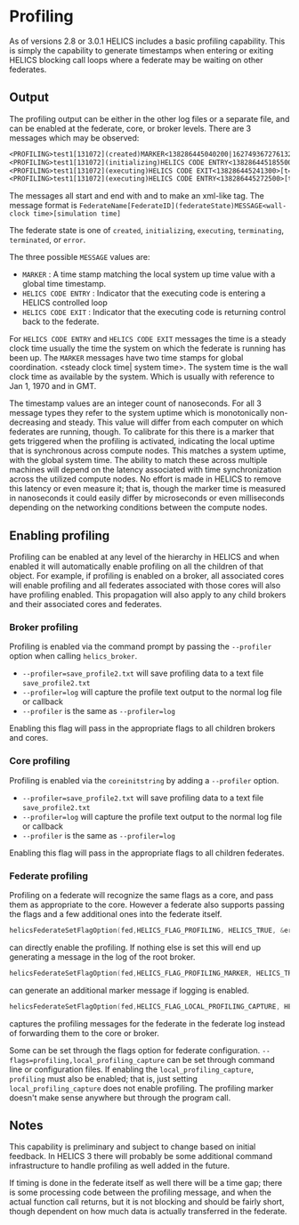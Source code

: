 # Profiling

As of versions 2.8 or 3.0.1 HELICS includes a basic profiling capability. This is simply the capability to generate timestamps when entering or exiting HELICS blocking call loops where a federate may be waiting on other federates.

## Output

The profiling output can be either in the other log files or a separate file, and can be enabled at the federate, core, or broker levels.
There are 3 messages which may be observed:

```txt
<PROFILING>test1[131072](created)MARKER<138286445040200|1627493672761320800>[t=-9223372036.854776]</PROFILING>
<PROFILING>test1[131072](initializing)HELICS CODE ENTRY<138286445185500>[t=-1000000]</PROFILING>
<PROFILING>test1[131072](executing)HELICS CODE EXIT<138286445241300>[t=0]</PROFILING>
<PROFILING>test1[131072](executing)HELICS CODE ENTRY<138286445272500>[t=0]</PROFILING>
```

The messages all start and end with <PROFILING> and </PROFILING> to make an xml-like tag.
The message format is `FederateName[FederateID](federateState)MESSAGE<wall-clock time>[simulation time]`

The federate state is one of `created`, `initializing`, `executing`, `terminating`, `terminated`, or `error`.

The three possible `MESSAGE` values are:

- `MARKER` : A time stamp matching the local system up time value with a global time timestamp.
- `HELICS CODE ENTRY` : Indicator that the executing code is entering a HELICS controlled loop
- `HELICS CODE EXIT` : Indicator that the executing code is returning control back to the federate.

For `HELICS CODE ENTRY` and `HELICS CODE EXIT` messages the time is a steady clock time usually the time the system on which the federate is running has been up. The `MARKER` messages have two time stamps for global coordination. <steady clock time| system time>. The system time is the wall clock time as available by the system. Which is usually with reference to Jan 1, 1970 and in GMT.

The timestamp values are an integer count of nanoseconds. For all 3 message types they refer to the system uptime which is monotonically non-decreasing and steady. This value will differ from each computer on which federates are running, though. To calibrate for this there is a marker that gets triggered when the profiling is activated, indicating the local uptime that is synchronous across compute nodes. This matches a system uptime, with the global system time. The ability to match these across multiple machines will depend on the latency associated with time synchronization across the utilized compute nodes. No effort is made in HELICS to remove this latency or even measure it; that is, though the marker time is measured in nanoseconds it could easily differ by microseconds or even milliseconds depending on the networking conditions between the compute nodes.

## Enabling profiling

Profiling can be enabled at any level of the hierarchy in HELICS and when enabled it will automatically enable profiling on all the children of that object. For example, if profiling is enabled on a broker, all associated cores will enable profiling and all federates associated with those cores will also have profiling enabled. This propagation will also apply to any child brokers and their associated cores and federates.

### Broker profiling

Profiling is enabled via the command prompt by passing the `--profiler` option when calling `helics_broker`.

- `--profiler=save_profile2.txt` will save profiling data to a text file `save_profile2.txt`
- `--profiler=log` will capture the profile text output to the normal log file or callback
- `--profiler` is the same as `--profiler=log`

Enabling this flag will pass in the appropriate flags to all children brokers and cores.

### Core profiling

Profiling is enabled via the `coreinitstring` by adding a `--profiler` option.

- `--profiler=save_profile2.txt` will save profiling data to a text file `save_profile2.txt`
- `--profiler=log` will capture the profile text output to the normal log file or callback
- `--profiler` is the same as `--profiler=log`

Enabling this flag will pass in the appropriate flags to all children federates.

### Federate profiling

Profiling on a federate will recognize the same flags as a core, and pass them as appropriate to the core. However a federate also supports passing the flags and a few additional ones into the federate itself.

```c
helicsFederateSetFlagOption(fed,HELICS_FLAG_PROFILING, HELICS_TRUE, &err);
```

can directly enable the profiling. If nothing else is set this will end up generating a message in the log of the root broker.

```c
helicsFederateSetFlagOption(fed,HELICS_FLAG_PROFILING_MARKER, HELICS_TRUE, &err);
```

can generate an additional marker message if logging is enabled.

```c
helicsFederateSetFlagOption(fed,HELICS_FLAG_LOCAL_PROFILING_CAPTURE, HELICS_TRUE, &err);
```

captures the profiling messages for the federate in the federate log instead of forwarding them to the core or broker.

Some can be set through the flags option for federate configuration.
`--flags=profiling,local_profiling_capture` can be set through command line or configuration files. If enabling the `local_profiling_capture`, `profiling` must also be enabled; that is, just setting `local_profiling_capture` does not enable profiling. The profiling marker doesn't make sense anywhere but through the program call.

## Notes

This capability is preliminary and subject to change based on initial feedback. In HELICS 3 there will probably be some additional command infrastructure to handle profiling as well added in the future.

If timing is done in the federate itself as well there will be a time gap; there is some processing code between the profiling message, and when the actual function call returns, but it is not blocking and should be fairly short, though dependent on how much data is actually transferred in the federate.
